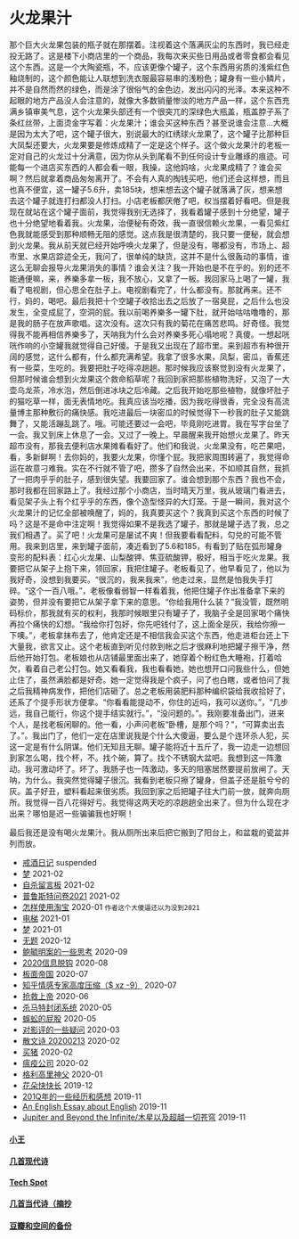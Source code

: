 # 火龙果汁

那个巨大火龙果包装的瓶子就在那摆着。注视着这个落满灰尘的东西时，我已经走投无路了。这是楼下小商店里的一个商品，我每次来买些日用品或者零食都会看见这个东西。这是一个大陶瓷瓶，不，应该更像个罐子，这个东西用劣质的浅紫红色釉烧制的，这个颜色能让人联想到洗衣服最容易串的浅粉色；罐身有一些小鳞片，并不是自然而然的绿色，而是涂了很俗气的金色边，发出闪闪的光泽。本来这种不起眼的地方产品没人会注意的，就像大多数销量惨淡的地方产品一样，这个东西充满乡镇审美气息，这个火龙果头部还有一个很突兀的深绿色大瓶盖，瓶盖脖子系了条红丝带，上面烫金字写着：火龙果汁；谁会买这种东西？甚至说谁会注意...大概是因为太大了吧，这个罐子很大，别说最大的红绣球火龙果了，这个罐子比那种巨大凤梨还要大，火龙果要是修炼成精了一定是这个样子。这个做火龙果汁的老板一定对自己的火龙过十分满意，因为你从头到尾看不到任何设计专业雕琢的痕迹。可能每一个进店买东西的人都会看一眼，我操，这他妈啥，火龙果成精了？谁会买啊？然后就拿着商品匆匆离开了。不会有人真的掏钱买吧，他们还会这样想，而且也真不便宜，这一罐子5.6升，卖185块，想来想去这个罐子就落满了灰，想来想去这个罐子就连打扫都没人打扫。小店老板都厌倦了吧，权当摆着好看吧。但是我现在就站在这个罐子面前，我觉得我别无选择了，我看着罐子感到十分绝望，罐子也十分绝望地看着我。火龙果，治便秘有奇效，我一直很信赖火龙果，一看见紫红色我就能感受到那种顺畅无阻的感觉。这点我是很清楚的，我只要一便秘，就会想到火龙果。我从前天就已经开始呼唤火龙果了，但是没有，哪都没有，市场上、超市里、水果店踪迹全无，我问了，很单纯的缺货，这并不是什么很轰动的事情，谁这么无聊会报导火龙果消失的事情？谁会关注？我一开始也是不在乎的。别的还不能通便嘛，来，养樂多拿一板，我不放心，又拿了一板。我回家马上喝了一罐，我看了电视剧，但心思全在肚子上。电视剧看完了，什么都没有。那就再来。还不行，妈的，喝吧。最后我把十个空罐子收拾出去之后放了一宿臭屁，之后什么也没发生，全变成屁了，空洞的屁。我以前喝养樂多一罐下肚，就开始咕咕噜噜的，那是我的肠子在放声歌唱。这次没有。这次只有我的菊花在痛苦悲鸣。好奇怪。我觉得我不能再相信养樂多了，天呐我为什么会对养樂多死心塌地呢？真傻。一想起咣咣作响的小空罐我就觉得自己好傻。于是我又出现在了超市里。来到超市有种很开阔的感觉，这什么都有，什么都充满希望。我拿了很多水果，凤梨，密瓜，香蕉还有一些菜，生吃的。我要把肚子吃得凉趟趟。那时候我应该察觉到没有火龙果了，但那时候谁会想到火龙果这个救命稻草呢？我回到家把那些植物洗好，又泡了一大壶乌龙茶，冷水泡，然后倒进冰块之后冷藏。之后我开始吃那些植物，就像坏肚子的猫吃草一样，面无表情地吃。我真应该当吃播，因为我吃得很香，完全没有高流量博主那种敷衍的痛快感。我吃进最后一块密瓜的时候觉得下一秒我的肚子又能跳舞了，又能活蹦乱跳了。哦。可能还要过一会吧，毕竟刚吃进胃。我在写字台坐了一会。我又到床上休息了一会。又过了一晚上。早晨醒来我开始想火龙果了。昨天超市没有，那我去便利店水果摊看看好了。他们和我说，火龙果没有，吃芒果吧，看，多新鲜啊！去你妈的，我要火龙果，你懂个屁。我把家周围转遍了，我觉得命运在故意刁难我。实在不行就不管了吧，攒多了自然会出来，不如顺其自然，我抓了一把肉乎乎的肚子，感到很失望。我要回家了。谁会想到那个东西？我也不会，那时我都在回家路上了。我经过那个小商店，当时晴天万里，我从玻璃门看进去，看见架子头上有个红乎乎的东西，像个造型怪异的大灯笼。于是一瞬间，我对这个火龙果汁的记忆全部被唤醒了，妈的，我真要买这个？我真到买这个东西的时候了吗？这是不是命中注定啊！我觉得如果不是我选了罐子，那就是罐子选了我，总之我们相遇了。买了吧！火龙果可是屡试不爽！但我要看看配料，勾兑的可能不管用。我来到店里，来到罐子面前，凑近看到了5.6和185，有看到了贴在弧形罐身变形的配料表：红心火龙果、山梨酸钾、焦亚硫酸钾，极好，相当于吃火龙果。我要把它从架子上抱下来，领回家，我把住罐子。老板看见了，他早看见了，他以为我好奇，没想到我要买。“很沉的，我来我来”，他走过来，显然是怕我失手打碎。“这个一百八哦。”，老板像看弱智一样看着我，他把住罐子作出准备拿下来的姿势，但并没有要把它从架子拿下来的意思。“你给我用什么装？”我没管，既然明码标价，那我就有买的权利，我那时候眼里只有罐子了，我脑子全是回家喝个痛快再拉个痛快的幻想。“我给你打包好，你先吧钱付了，这上面全是灰，我给你擦一下噢。”，老板拿抹布去了，他肯定还是不相信我会买这个东西，他走进柜台还上下大量我，欲言又止。这个老板直到听见付款到帐之后才很麻利地把罐子擦干净，然后他开始打包。老板娘也从店铺最里面出来了，她穿着个粉红色大睡袍，打着哈欠，看着自己老公打包。她又看看我，我也看看她，她也想开口问我些什么，但她止住了，虽然满脸都是好奇。她一定觉得我是个疯子，问了也白瞎，或者怕问了我之后我精神病发作，把他们店砸了。总之老板用装肥料那种编织袋给我收拾好了，还系了个提手形状方便拿。“你看看能提动不，你住的近吗，我可以送你。”，“几步远，我自己能行，你这个提手结实就行。”，“没问题的。”。我刚要准备出门，进来个人，是找老板闲聊的。他一看，小声问老板“卧槽，是那个吗？”，“可算卖出去了。”。我出门了，他们一定在店里说我是个什么大傻逼，要么是个连环杀人犯，买这一定是有什么阴谋。他们无知且无聊。罐子能将近十五斤了，我一边走一边想回到家怎么喝，找个杯，不。找个碗，算了。找个不锈钢大盆吧。我想到这一阵激动。我可激动坏了。坏了。我肠子也一阵激动，多天的阻塞居然要提前放闸了。天呐，为什么。我突然觉得罐子很沉。我看到老板只擦了罐身，但盖子还是脏兮兮的灰。盖子好丑，塑料看起来很劣质。我回到家之后把罐子往大门前一放，就奔向厕所。我觉得一百八花得好亏。我觉得这两天吃的凉趟趟全出来了。但为什么现在才出来？哪怕是迟一些骗骗我也好啊！

最后我还是没有喝火龙果汁。我从厕所出来后把它搬到了阳台上，和盆栽的瓷盆并列而放。

* [戒酒日记](posts/rehab.md) suspended
* [梦](posts/2021-02-22-dream.md) 2021-02
* [自杀留言板](posts/2021-02-suicide.md) 2021-02
* [普鲁斯特问卷2021](posts/2021-02-q.md) 2021-02
* [怎样使用淘宝](posts/2020-01-taobao.md) 2020-01 `作者这个大傻逼还以为没到2021`
* [电梯](posts/2021-01-e.md) 2021-01
* [梦](posts/2021-01-dream.md) 2021-01
* [无题](posts/2020-12-28-none.md) 2020-12
* [鲍毓明案的一些思考](posts/2020-08-sh.md) 2020-09
* [2020信息脱钩](posts/2020-08-detach.md) 2020-08
* [板面帝国](posts/2020-07-28-bmatrix.md) 2020-07
* [知乎情感专家高度压缩（$ xz -9）](posts/2020-07-zhihu.md) 2020-07
* [抢救上帝](posts/2020-06-rescue-of-god.md) 2020-06
* [杀马特封闭系统](posts/2020-05-21-closure.md) 2020-05
* [蜈蚣的屁股](posts/2020-05-14-ass.md) 2020-05
* [对影评的一些疑问](posts/2020-03-11-mreview.md) 2020-03
* [散文诗 20200213](posts/2020-02-13-v.md) 2020-02
* [买猪](posts/2020-02-09-pig.md) 2020-02
* [瘟疫公司](posts/2020-02-02-ncov.md) 2020-02
* [格利高里神父](posts/2020-01-05-hl2.md) 2020-01
* [花朵快快长](posts/2019-12-21-none.md) 2019-12
* [201Q年的一些经历和感想](posts/2019-11-30-q.md) 2019-11
* [An English Essay about English](posts/2019-11-english.md) 2019-11
* [Jupiter and Beyond the Infinite/木星以及超越一切苍穹](posts/2019-11-26-idx.md) 2019-11

#### [小王](index_wang.md)

#### [几首现代诗](index_mverse.md)

#### [Tech Spot](index_tech.md)

#### [几首当代诗（摘抄](contemporary/intro.md)

#### [豆瓣和空间的备份](index_history.md)
